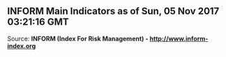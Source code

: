 ## INFORM Main Indicators as of Sun, 05 Nov 2017 03:21:16 GMT

Source: **INFORM (Index For Risk Management) - http://www.inform-index.org**